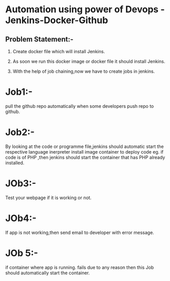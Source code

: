 # Automation using power of Devops -Jenkins-Docker-Github

## Problem Statement:-

1. Create docker file which will install Jenkins.

2. As soon we run this docker image or docker file it should install Jenkins.

3. With the help of job chaining,now we have to create jobs in jenkins.

# Job1:-
   pull the github repo automatically when some developers push repo 
   to github.

# Job2:-
   By looking at the code or programme file,jenkins should automatic
   start the respective language inerpreter install image container to deploy
   code eg. if code is of PHP ,then jenkins should start the container that has 
    PHP already installed.

# JOb3:- 
   Test your webpage if it is working or not.

# JOb4:- 
   If app is not working,then send email to developer with error message.

# JOb 5:-
   if container where app is running. fails due to any reason then this 
   Job should automatically start the container.
